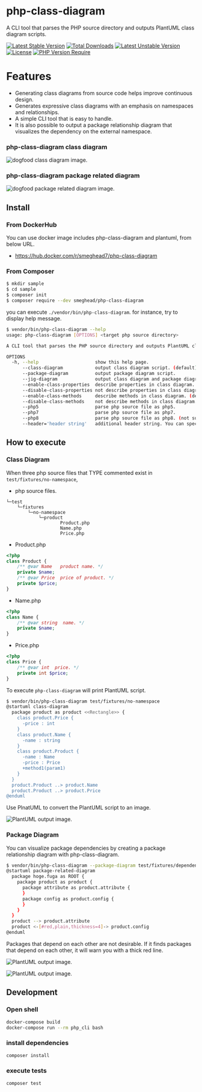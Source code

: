 # php-class-diagram

A CLI tool that parses the PHP source directory and outputs PlantUML class diagram scripts.

[![Latest Stable Version](http://poser.pugx.org/smeghead/php-class-diagram/v)](https://packagist.org/packages/smeghead/php-class-diagram) [![Total Downloads](http://poser.pugx.org/smeghead/php-class-diagram/downloads)](https://packagist.org/packages/smeghead/php-class-diagram) [![Latest Unstable Version](http://poser.pugx.org/smeghead/php-class-diagram/v/unstable)](https://packagist.org/packages/smeghead/php-class-diagram) [![License](http://poser.pugx.org/smeghead/php-class-diagram/license)](https://packagist.org/packages/smeghead/php-class-diagram) [![PHP Version Require](http://poser.pugx.org/smeghead/php-class-diagram/require/php)](https://packagist.org/packages/smeghead/php-class-diagram)

# Features

 * Generating class diagrams from source code helps improve continuous design.
 * Generates expressive class diagrams with an emphasis on namespaces and relationships.
 * A simple CLI tool that is easy to handle.
 * It is also possible to output a package relationship diagram that visualizes the dependency on the external namespace.

### php-class-diagram class diagram

![dogfood class diagram image.](dogfood.png)

### php-class-diagram package related diagram

![dogfood package related diagram image.](dogfood-package.png)

## Install

### From DockerHub

You can use docker image includes php-class-diagram and plantuml, from below URL.

 * https://hub.docker.com/r/smeghead7/php-class-diagram

### From Composer

```bash
$ mkdir sample
$ cd sample
$ composer init
$ composer require --dev smeghead/php-class-diagram
```

you can execute `./vendor/bin/php-class-diagram`.
for instance, try to display help message.

```bash
$ vendor/bin/php-class-diagram --help
usage: php-class-diagram [OPTIONS] <target php source directory>

A CLI tool that parses the PHP source directory and outputs PlantUML class diagram scripts.

OPTIONS
  -h, --help                     show this help page.
      --class-diagram            output class diagram script. (default)
      --package-diagram          output package diagram script.
      --jig-diagram              output class diagram and package diagram script.
      --enable-class-properties  describe properties in class diagram. (default)
      --disable-class-properties not describe properties in class diagram.
      --enable-class-methods     describe methods in class diagram. (default)
      --disable-class-methods    not describe methods in class diagram.
      --php5                     parse php source file as php5.
      --php7                     parse php source file as php7.
      --php8                     parse php source file as php8. (not suppoted)
      --header='header string'   additional header string. You can specify multiple header values.
```

## How to execute

### Class Diagram

When three php source files that TYPE commented exist in `test/fixtures/no-namespace`,

 * php source files.

```
└─test
    └─fixtures
        └─no-namespace
            └─product
                    Product.php
                    Name.php
                    Price.php
```

 * Product.php
```php
<?php
class Product {
    /** @var Name   product name. */
    private $name;
    /** @var Price  price of product. */
    private $price;
}
```

 * Name.php
```php
<?php
class Name {
    /** @var string  name. */
    private $name;
}
```

 * Price.php
```php
<?php
class Price {
    /** @var int  price. */
    private int $price;
}
```

To execute `php-class-diagram` will print PlantUML script.

```bash
$ vendor/bin/php-class-diagram test/fixtures/no-namespace
@startuml class-diagram
  package product as product <<Rectangle>> {
    class product.Price {
      -price : int
    }
    class product.Name {
      -name : string
    }
    class product.Product {
      -name : Name
      -price : Price
      +method1(param1)
    }
  }
  product.Product ..> product.Name
  product.Product ..> product.Price
@enduml
```

Use PlnatUML to convert the PlantUML script to an image.

![PlantUML output image.](output.png)


### Package Diagram

You can visualize package dependencies by creating a package relationship diagram with php-class-diagram.

```bash
$ vendor/bin/php-class-diagram --package-diagram test/fixtures/dependency-loops
@startuml package-related-diagram
  package hoge.fuga as ROOT {
    package product as product {
      package attribute as product.attribute {
      }
      package config as product.config {
      }
    }
  }
  product --> product.attribute
  product <-[#red,plain,thickness=4]-> product.config
@enduml
```

Packages that depend on each other are not desirable.
If it finds packages that depend on each other, it will warn you with a thick red line.

![PlantUML output image.](output-package-dep-loop.png)


![PlantUML output image.](output-package.png)


## Development

### Open shell

```bash
docker-compose build
docker-compose run --rm php_cli bash
```

### install dependencies

```bash
composer install
```

### execute tests

```bash
composer test
```
